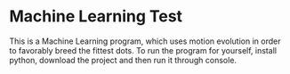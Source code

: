 # Machine Learning Test
This is a Machine Learning program, which uses motion evolution in order to favorably breed the fittest dots.
To run the program for yourself, install python, download the project and then run it through console.
